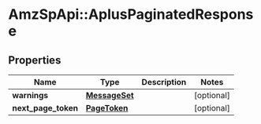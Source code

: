 # AmzSpApi::AplusPaginatedResponse

## Properties
Name | Type | Description | Notes
------------ | ------------- | ------------- | -------------
**warnings** | [**MessageSet**](MessageSet.md) |  | [optional] 
**next_page_token** | [**PageToken**](PageToken.md) |  | [optional] 

